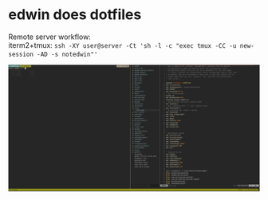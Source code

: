 # edwin does dotfiles

Remote server workflow: \
iterm2+tmux:
`ssh -XY user@server -Ct 'sh -l -c "exec tmux -CC -u new-session -AD -s notedwin"'`

![](screen.png)
